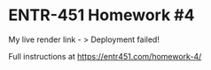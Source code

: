# ENTR-451 Homework #4

My live render link - >  Deployment failed!

Full instructions at https://entr451.com/homework-4/



